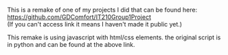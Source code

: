 This is a remake of one of my projects I did that can be found here: 
https://github.com/GDComfort/IT210Group1Project
<br>(If you can't access link it means I haven't made it public yet.)

This remake is using javascript with html/css elements. the original script is in python and can be found at the above link. 
